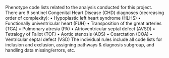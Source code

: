 Phenotype code lists related to the analysis conducted for this project.
There are 9 sentinel Congenital Heart Disease (CHD) diagnoses (decreasing order of complexity):
•	Hypoplastic left heart syndrome (HLHS)
•	Functionally univentricular heart (FUH) 
•	Transposition of the great arteries (TGA)
•	Pulmonary atresia (PA)
•	Atrioventricular septal defect (AVSD)
•	Tetralogy of Fallot (TOF)
•	Aortic stenosis (AOS)
•	Coarctation (COA)
•	Ventricular septal defect (VSD)
The individual rules  include all code lists for inclusion and exclusion, assigning pathways & diagnosis subgroup, and handling data missing/errors, etc.
